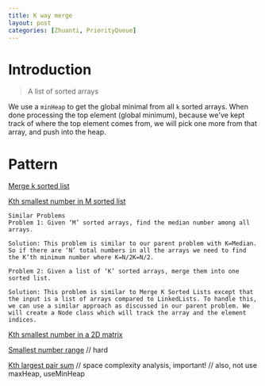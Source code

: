 ```yaml
---
title: K way merge
layout: post
categories: [Zhuanti, PriorityQueue]
---
```


# Introduction
> A list of sorted arrays

We use a `minHeap` to get the global minimal from all `k` sorted arrays. 
When done processing the top element (global minimum), because we've kept track of where the top element comes from, we will pick one more from that array, and push into the heap.

# Pattern
[Merge k sorted list](https://www.educative.io/courses/grokking-the-coding-interview/Y5n0n3vAgYK)

[Kth smallest number in M sorted list](https://www.educative.io/courses/grokking-the-coding-interview/myAqDMyRXn3)
```
Similar Problems
Problem 1: Given ‘M’ sorted arrays, find the median number among all arrays.

Solution: This problem is similar to our parent problem with K=Median. So if there are ‘N’ total numbers in all the arrays we need to find the K’th minimum number where K=N/2K=N/2.

Problem 2: Given a list of ‘K’ sorted arrays, merge them into one sorted list.

Solution: This problem is similar to Merge K Sorted Lists except that the input is a list of arrays compared to LinkedLists. To handle this, we can use a similar approach as discussed in our parent problem. We will create a Node class which will track the array and the element indices.
```

[Kth smallest number in a 2D matrix](https://www.educative.io/courses/grokking-the-coding-interview/x1NJVYKNvqz)

[Smallest number range](https://www.educative.io/courses/grokking-the-coding-interview/JPGWDNRx3w2)
// hard

[Kth largest pair sum](https://www.educative.io/courses/grokking-the-coding-interview/B1JKxRB8EDJ)
// space complexity analysis, important!
// also, not use maxHeap, useMinHeap